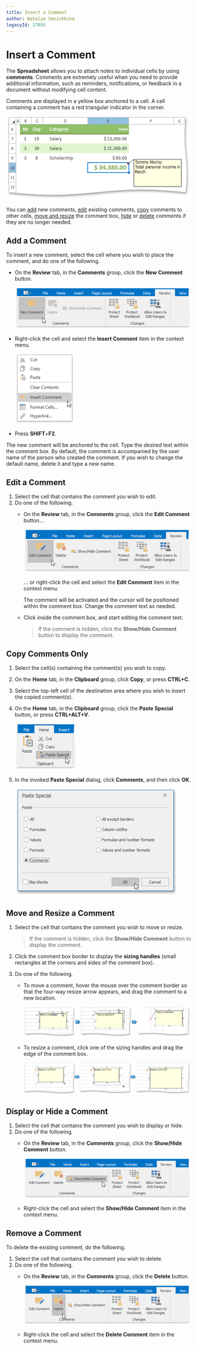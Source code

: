 ```yaml
---
title: Insert a Comment
author: Natalya Senichkina
legacyId: 17895
---
```

# Insert a Comment
The **Spreadsheet** allows you to attach notes to individual cells by using **comments**. Comments are extremely useful when you need to provide additional information, such as reminders, notifications, or feedback in a document without modifying cell content.

Comments are displayed in a yellow box anchored to a cell. A cell containing a comment has a red triangular indicator in the corner.

![SpreadsheetControl_CommentCommonAppearance](../../../images/img24520.png)

You can [add](#addcomment) new comments, [edit](#editcomment) existing comments, [copy](#copycomment) comments to other cells, [move and resize](#movecomment) the comment box, [hide](#hidecomment) or [delete](#deletecomment) comments if they are no longer needed.

## <a name="addcomment"/>Add a Comment
To insert a new comment, select the cell where you wish to place the comment, and do one of the following.
* On the **Review** tab, in the **Comments** group, click the **New Comment** button.
	
	![Spreadsheet_InsertComment](../../../images/img24775.png)
* Right-click the cell and select the **Insert Comment** item in the context menu.
	
	![Spreadsheet_InsertCommentContextMenu](../../../images/img25486.png)
* Press **SHIFT**+**F2**.

The new comment will be anchored to the cell. Type the desired text within the comment box. By default, the comment is accompanied by the user name of the person who created the comment. If you wish to change the default name, delete it and type a new name.

## <a name="editcomment"/>Edit a Comment
1. Select the cell that contains the comment you wish to edit.
2. Do one of the following.
	* On the **Review** tab, in the **Comments** group, click the **Edit Comment** button...
		
		![Spreadsheet_EditComment](../../../images/img25485.png)
		
		... or right-click the cell and select the **Edit Comment** item in the context menu.
		
		The comment will be activated and the cursor will be positioned within the comment box. Change the comment text as needed.
	* Click inside the comment box, and start editing the comment text.
		
		> If the comment is hidden, click the **Show/Hide Comment** button to display the comment.

## <a name="copycomment"/>Copy Comments Only
1. Select the cell(s) containing the comment(s) you wish to copy.
2. On the **Home** tab, in the **Clipboard** group, click **Copy**, or press **CTRL+C**.
3. Select the top-left cell of the destination area where you wish to insert the copied comment(s).
4. On the **Home** tab, in the **Clipboard** group, click the **Paste Special** button, or press **CTRL+ALT+V**.
	
	![PasteSpecialCommand.png](../../../images/img21135.png)
5. In the invoked **Paste Special** dialog, click **Comments**, and then click **OK**.
	
	![Spreadsheet_PasteSpecialComments](../../../images/img25483.png)

## <a name="movecomment"/>Move and Resize a Comment
1. Select the cell that contains the comment you wish to move or resize.
	
	> If the comment is hidden, click the **Show/Hide Comment** button to display the comment.
2. Click the comment box border to display the **sizing handles** (small rectangles at the corners and sides of the comment box).
3. Do one of the following.
	* To move a comment, hover the mouse over the comment border so that the four-way resize arrow appears, and drag the comment to a new location.
		
		![Spreadsheet_MoveComment](../../../images/img25467.png)
	* To resize a comment, click one of the sizing handles and drag the edge of the comment box.
		
		![Spreadsheet_ResizeComment](../../../images/img24961.png)

## <a name="hidecomment"/>Display or Hide a Comment
1. Select the cell that contains the comment you wish to display or hide.
2. Do one of the following.
	* On the **Review** tab, in the **Comments** group, click the **Show/Hide Comment** button.
		
		![Spreadsheet_ShowHideComment](../../../images/img25484.png)
	* Right-click the cell and select the **Show/Hide Comment** item in the context menu.

## <a name="deletecomment"/>Remove a Comment
To delete the existing comment, do the following.
1. Select the cell that contains the comment you wish to delete.
2. Do one of the following.
	* On the **Review** tab, in the **Comments** group, click the **Delete** button.
		
		![Spreadsheet_DeleteComments](../../../images/img25482.png)
	* Right-click the cell and select the **Delete Comment** item in the context menu.
